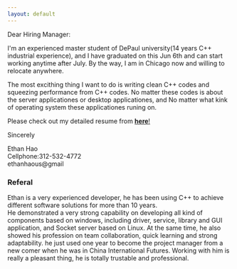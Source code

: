 ```yaml
---
layout: default
---
```

Dear Hiring Manager:

I'm an experienced master student of DePaul university(14 years C++ industrial experience), and I have graduated on this Jun 6th and can start working anytime after July. By the way, I am in Chicago now and willing to relocate anywhere.

The most excithing thing I want to do is writing clean C++ codes and squeezing performance from C++ codes. No matter these codes is about the server applicationes or desktop applicationes, and 
No matter what kink of operating system these applicationes runing on. 

Please check out my detailed resume from [**here**!](/data/EthanHao-resume.pdf)

Sincerely

Ethan Hao  
Cellphone:312-532-4772  
ethanhaous@gmail  


### Referal  
Ethan is a very experienced developer, he has been using C++ to achieve different software solutions for more than 10 years.  
He demonstrated a very strong capability on developing all kind of components based on windows, including driver, service, library and GUI application, and Socket server based on Linux.
At the same time, he also showed his profession on team collaboration, quick learning and strong adaptability. he just used one year to become the project manager from a new comer when he was in China International Futures. 
Working with him is really a pleasant thing, he is totally trustable and professional.
																							

 
